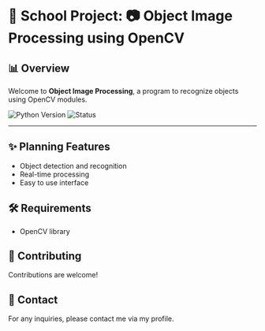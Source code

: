 # 🏫 School Project: 📷 Object Image Processing using OpenCV

## 📊 Overview

Welcome to **Object Image Processing**, a program to recognize objects using OpenCV modules.

![Python Version](https://img.shields.io/badge/Python-%3E%3D3.10-3776AB?style=for-the-badge&logo=python)
![Status](https://img.shields.io/badge/Status-Ongoing-orange?style=for-the-badge)

---
## ✨ Planning Features

- Object detection and recognition
- Real-time processing
- Easy to use interface

## 🛠 Requirements

- OpenCV library

## 🤝 Contributing
Contributions are welcome!

## 📧 Contact
For any inquiries, please contact me via my profile.
